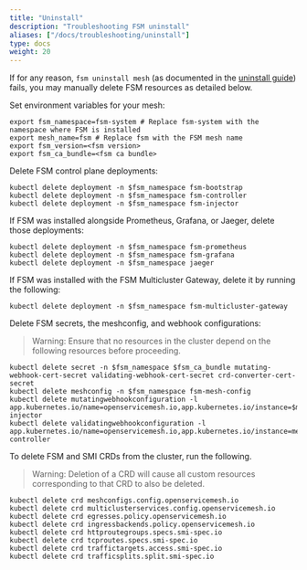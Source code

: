 ```yaml
---
title: "Uninstall"
description: "Troubleshooting FSM uninstall"
aliases: ["/docs/troubleshooting/uninstall"]
type: docs
weight: 20
---
```


If for any reason, `fsm uninstall mesh` (as documented in the [uninstall guide](/guides/uninstall/)) fails, you may manually delete FSM resources as detailed below.

Set environment variables for your mesh:
```console
export fsm_namespace=fsm-system # Replace fsm-system with the namespace where FSM is installed
export mesh_name=fsm # Replace fsm with the FSM mesh name
export fsm_version=<fsm version>
export fsm_ca_bundle=<fsm ca bundle>
```

Delete FSM control plane deployments:
```console
kubectl delete deployment -n $fsm_namespace fsm-bootstrap
kubectl delete deployment -n $fsm_namespace fsm-controller
kubectl delete deployment -n $fsm_namespace fsm-injector
```

If FSM was installed alongside Prometheus, Grafana, or Jaeger, delete those deployments:
```console
kubectl delete deployment -n $fsm_namespace fsm-prometheus
kubectl delete deployment -n $fsm_namespace fsm-grafana
kubectl delete deployment -n $fsm_namespace jaeger
```

If FSM was installed with the FSM Multicluster Gateway, delete it by running the following:
```console
kubectl delete deployment -n $fsm_namespace fsm-multicluster-gateway
```

Delete FSM secrets, the meshconfig, and webhook configurations:
> Warning: Ensure that no resources in the cluster depend on the following resources before proceeding.
```console
kubectl delete secret -n $fsm_namespace $fsm_ca_bundle mutating-webhook-cert-secret validating-webhook-cert-secret crd-converter-cert-secret
kubectl delete meshconfig -n $fsm_namespace fsm-mesh-config
kubectl delete mutatingwebhookconfiguration -l app.kubernetes.io/name=openservicemesh.io,app.kubernetes.io/instance=$mesh_name,app.kubernetes.io/version=$fsm_version,app=fsm-injector
kubectl delete validatingwebhookconfiguration -l app.kubernetes.io/name=openservicemesh.io,app.kubernetes.io/instance=mesh_name,app.kubernetes.io/version=$fsm_version,app=fsm-controller
```

To delete FSM and SMI CRDs from the cluster, run the following.
> Warning: Deletion of a CRD will cause all custom resources corresponding to that CRD to also be deleted.
```console
kubectl delete crd meshconfigs.config.openservicemesh.io
kubectl delete crd multiclusterservices.config.openservicemesh.io
kubectl delete crd egresses.policy.openservicemesh.io
kubectl delete crd ingressbackends.policy.openservicemesh.io
kubectl delete crd httproutegroups.specs.smi-spec.io
kubectl delete crd tcproutes.specs.smi-spec.io
kubectl delete crd traffictargets.access.smi-spec.io
kubectl delete crd trafficsplits.split.smi-spec.io
```